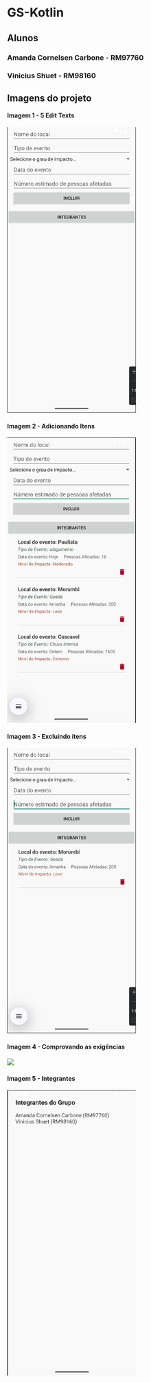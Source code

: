# GS-Kotlin 
## Alunos 
### Amanda Cornelsen Carbone - RM97760
### Vinicius Shuet - RM98160 <br>

## Imagens do projeto 
#### Imagem 1 - 5 Edit Texts <br>
<img src="images/Tela 1 - 5 EditText.png" width="300"/> <br>
#### Imagem 2 - Adicionando Itens <br>
<img src="images/Tela 2 - Adicionando Itens.png" width="300"/> <br>
#### Imagem 3 - Excluindo itens <br>
<img src="images/Tela 3 - Excluindo Itens.png" width="300"/> <br> 
#### Imagem 4 - Comprovando as exigências <br> 
<img src="images/Tela 4 - Comprovando as exigÊncias.png" width="300"/> <br>
#### Imagem 5 - Integrantes <br> 
<img src="images/Tela 5 - Integrantes.png" width="300"/> <br>
